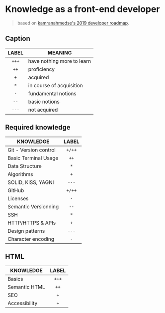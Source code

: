 # Knowledge as a front-end developer

> based on [kamranahmedse's 2019 developer roadmap](https://github.com/kamranahmedse/developer-roadmap).

## Caption

| **LABEL** |        **MEANING**         |
|:---------:|----------------------------|
|   `+++`   | have nothing more to learn |
|   `++`    | proficiency                |
|   `+`     | acquired                   |
|   `*`     | in course of acquisition   |
|   `-`     | fundamental notions        |
|   `--`    | basic notions              |
|   `---`   | not acquired               |

## Required knowledge

|     **KNOWLEDGE**     | **LABEL** |
|-----------------------|:---------:|
| Git - Version control |  `+/++`   |
| Basic Terminal Usage  |  `++`     |
| Data Structure        |  `*`      |
| Algorithms            |  `+`      |
| SOLID, KISS, YAGNI    |  `---`    |
| GitHub                |  `+/++`   |
| Licenses              |  `-`      |
| Semantic Versionning  |  `--`     |
| SSH                   |  `*`      |
| HTTP/HTTPS & APIs     |  `+`      |
| Design patterns       |  `---`    |
| Character encoding    |  `-`      |

## HTML

|     **KNOWLEDGE**     | **LABEL** |
|-----------------------|:---------:|
| Basics                |   `+++`   |
| Semantic HTML         |   `++`    |
| SEO                   |   `+`     |
| Accessibility         |   `+`      |
